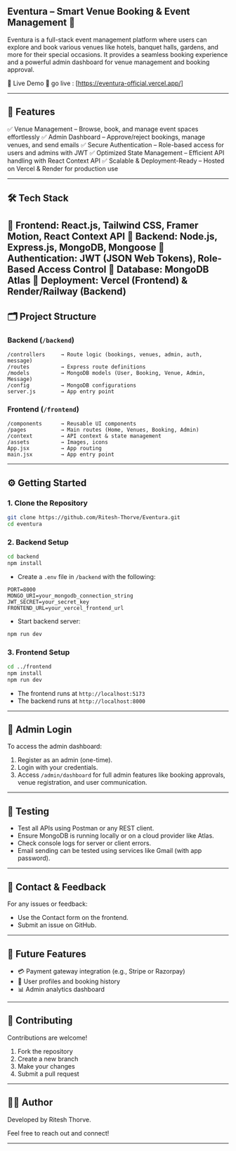 ## Eventura – Smart Venue Booking & Event Management 🎉

Eventura is a full-stack event management platform where users can explore and book various venues like hotels, banquet halls, gardens, and more for their special occasions. It provides a seamless booking experience and a powerful admin dashboard for venue management and booking approval.

🚀 Live Demo
🔗 go live : [https://eventura-official.vercel.app/]
 
---

## 🌟 Features
✅ Venue Management – Browse, book, and manage event spaces effortlessly
✅ Admin Dashboard – Approve/reject bookings, manage venues, and send emails
✅ Secure Authentication – Role-based access for users and admins with JWT
✅ Optimized State Management – Efficient API handling with React Context API 
✅ Scalable & Deployment-Ready – Hosted on Vercel & Render for production use

---

## 🛠️ Tech Stack

🔹 Frontend: React.js, Tailwind CSS, Framer Motion, React Context API
🔹 Backend: Node.js, Express.js, MongoDB, Mongoose
🔹 Authentication: JWT (JSON Web Tokens), Role-Based Access Control
🔹 Database: MongoDB Atlas
🔹 Deployment: Vercel (Frontend) & Render/Railway (Backend)
---

## 🗂️ Project Structure

### Backend (`/backend`)
```
/controllers     → Route logic (bookings, venues, admin, auth, message)
/routes          → Express route definitions
/models          → MongoDB models (User, Booking, Venue, Admin, Message)
/config          → MongoDB configurations
server.js        → App entry point
```

### Frontend (`/frontend`)
```
/components      → Reusable UI components
/pages           → Main routes (Home, Venues, Booking, Admin)
/context         → API context & state management
/assets          → Images, icons
App.jsx          → App routing
main.jsx         → App entry point
```

---

## ⚙️ Getting Started

### 1. Clone the Repository
```bash
git clone https://github.com/Ritesh-Thorve/Eventura.git
cd eventura
```

### 2. Backend Setup
```bash
cd backend
npm install
```

- Create a `.env` file in `/backend` with the following:
```env
PORT=8000
MONGO_URI=your_mongodb_connection_string
JWT_SECRET=your_secret_key
FRONTEND_URL=your_vercel_frontend_url
```

- Start backend server:
```bash
npm run dev
```

### 3. Frontend Setup
```bash
cd ../frontend
npm install
npm run dev
```

- The frontend runs at `http://localhost:5173`
- The backend runs at `http://localhost:8000`

---

## 🔐 Admin Login

To access the admin dashboard:
1. Register as an admin (one-time).
2. Login with your credentials.
3. Access `/admin/dashboard` for full admin features like booking approvals, venue registration, and user communication.

---

## 🧪 Testing

- Test all APIs using Postman or any REST client.
- Ensure MongoDB is running locally or on a cloud provider like Atlas.
- Check console logs for server or client errors.
- Email sending can be tested using services like Gmail (with app password).

---

## 📩 Contact & Feedback

For any issues or feedback:
- Use the Contact form on the frontend.
- Submit an issue on GitHub. 

---

## 🚀 Future Features

- 💳 Payment gateway integration (e.g., Stripe or Razorpay)
- 👤 User profiles and booking history
- 📊 Admin analytics dashboard

---

## 🙌 Contributing

Contributions are welcome!
1. Fork the repository
2. Create a new branch
3. Make your changes
4. Submit a pull request

---

## 🙋‍♂️ Author

Developed by Ritesh Thorve.

Feel free to reach out and connect!

---

